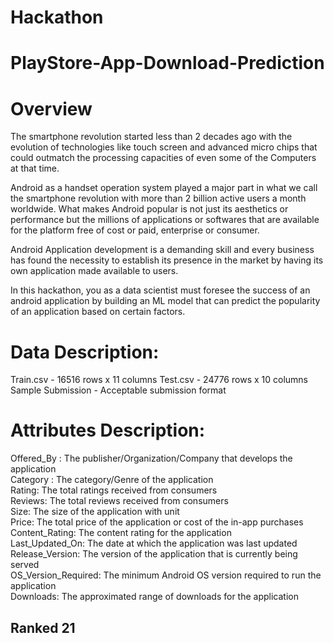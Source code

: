# Hackathon
# PlayStore-App-Download-Prediction

# Overview
The smartphone revolution started less than 2 decades ago with   the evolution of technologies like touch screen and advanced micro chips that could outmatch the processing capacities of  even some of the Computers at that time. 

Android as a handset operation system played a major part in what we call the smartphone revolution with more than 2 billion active users a month worldwide. What makes Android popular is not just its aesthetics or performance but the millions of applications or softwares that are available for the platform free of cost or paid, enterprise or consumer.

Android Application development is a demanding skill and every business has found the necessity to establish its presence in the market by having its own application made available to users.

In this hackathon, you as a data scientist must foresee the success of an android application by building an ML model that can predict the popularity of an application based on certain factors.

# Data Description:

Train.csv - 16516 rows x 11 columns
Test.csv - 24776 rows x 10 columns
Sample Submission - Acceptable submission format

# Attributes Description:

Offered_By : The publisher/Organization/Company that develops the application     
Category : The category/Genre of the application      
Rating: The total ratings received from consumers     
Reviews: The total reviews received from consumers      
Size: The size of the application with unit     
Price: The total price of the application or cost of the in-app purchases     
Content_Rating: The content rating for the application      
Last_Updated_On: The date at which the application was last updated     
Release_Version: The version of the application that is currently being served      
OS_Version_Required: The minimum Android OS version required to run the application     
Downloads: The approximated range of downloads for the application      



## Ranked 21
